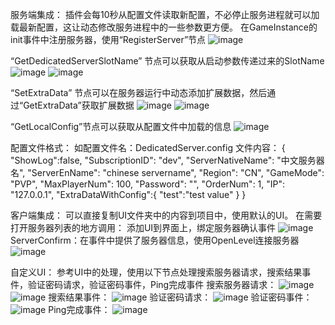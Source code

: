 服务端集成：
插件会每10秒从配置文件读取新配置，不必停止服务进程就可以加载最新配置，这让动态修改服务进程中的一些参数更方便。
在GameInstance的init事件中注册服务器，使用“RegisterServer”节点
![image](https://github.com/user-attachments/assets/95e4c21e-11fc-46b6-978b-24267efc5db6)

“GetDedicatedServerSlotName” 节点可以获取从启动参数传递过来的SlotName
![image](https://github.com/user-attachments/assets/1cf377b4-4a92-41ea-b322-ae9d7fcc8bef)
![image](https://github.com/user-attachments/assets/71ab6ad0-6c2b-44dd-902a-8f5de8f32afe)


“SetExtraData” 节点可以在服务器运行中动态添加扩展数据，然后通过“GetExtraData”获取扩展数据
![image](https://github.com/user-attachments/assets/d916ce25-0512-4513-a829-2bbc542ab070)
![image](https://github.com/user-attachments/assets/9c5057c4-3180-4777-965c-20758241cb96)

“GetLocalConfig”节点可以获取从配置文件中加载的信息
![image](https://github.com/user-attachments/assets/322be4b1-298a-4cb0-90e6-d10cebb5df0e)


配置文件格式：
如配置文件名：DedicatedServer.config
文件内容：
{
  "ShowLog":false,
  "SubscriptionID": "dev",
  "ServerNativeName": "中文服务器名",
  "ServerEnName": "chinese servername",
  "Region": "CN",
  "GameMode": "PVP",
  "MaxPlayerNum": 100,
  "Password": "",
  "OrderNum": 1,
  "IP": "127.0.0.1",
  "ExtraDataWithConfig":{
	"test":"test value"
  }
}

客户端集成：
可以直接复制UI文件夹中的内容到项目中，使用默认的UI。
在需要打开服务器列表的地方调用：
添加UI到界面上，绑定服务器确认事件
![image](https://github.com/user-attachments/assets/c47dd154-483b-43d5-8ccb-51f5f0a25db4)
ServerConfirm：在事件中提供了服务器信息，使用OpenLevel连接服务器
![image](https://github.com/user-attachments/assets/e67e601a-20da-47da-8268-8d7b8a4c7518)

自定义UI：
参考UI中的处理，使用以下节点处理搜索服务器请求，搜索结果事件，验证密码请求，验证密码事件，Ping完成事件
搜索服务器请求：
![image](https://github.com/user-attachments/assets/92e5d2c0-8b1e-46fb-83aa-5d67560f094e)
![image](https://github.com/user-attachments/assets/2a9765ee-9a91-49bc-99a4-b84dcf678081)
搜索结果事件：
![image](https://github.com/user-attachments/assets/923e569a-c6d8-4e6c-afec-6202dfb578be)
验证密码请求：
![image](https://github.com/user-attachments/assets/ea192a8e-592e-4e23-80f8-967c83265fce)
验证密码事件：
![image](https://github.com/user-attachments/assets/b314fce0-42dd-4e0b-8206-0d746094a213)
Ping完成事件：
![image](https://github.com/user-attachments/assets/3845ec63-02ba-4e08-8839-08dc71531904)


